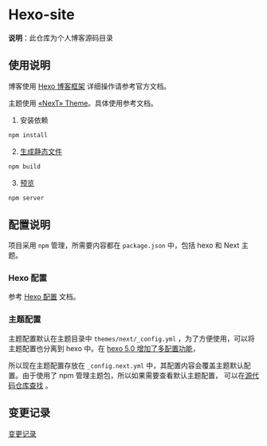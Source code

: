 # Hexo-site

**说明**：此仓库为个人博客源码目录

## 使用说明

博客使用 [Hexo 博客框架](https://hexo.io/zh-cn/docs/) 详细操作请参考官方文档。

主题使用 [«NexT» Theme](https://github.com/theme-next/hexo-theme-next)。具体使用参考文档。

1. 安装依赖

```bash
npm install
```

2. [生成静态文件](https://hexo.io/zh-cn/docs/commands#generate)

```bash
npm build
```

3. [预览](https://hexo.io/zh-cn/docs/commands#server)

```bash
npm server
```

## 配置说明

项目采用 `npm` 管理，所需要内容都在 `package.json` 中，包括 hexo 和 Next 主题。

### Hexo 配置

参考 [Hexo 配置](https://hexo.io/zh-cn/docs/configuration) 文档。

### 主题配置

主题配置默认在主题目录中 `themes/next/_config.yml` ，为了方便使用，可以将主题配置也分离到 hexo 中。在 [hexo 5.0 增加了多配置功能](https://hexo.io/docs/configuration#Alternate-Theme-Config)，

所以现在主题配置存放在 `_config.next.yml` 中，其配置内容会覆盖主题默认配置。由于使用了 npm 管理主题包，所以如果需要查看默认主题配置，
可以在[源代码仓库查找](https://github.com/theme-next/hexo-theme-next/blob/master/_config.yml) 。

## 变更记录

[变更记录](./docs/CHANGELOG.md)